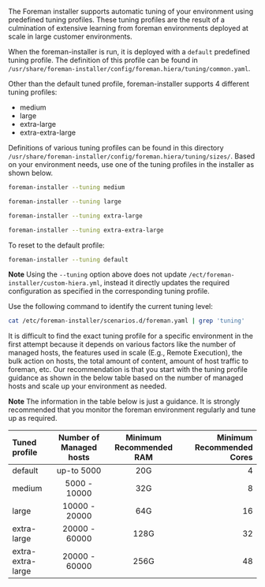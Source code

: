 The Foreman installer supports automatic tuning of your environment using predefined tuning profiles.  These tuning profiles are the result of a culmination of extensive learning from foreman environments deployed at scale in large customer environments.

When the foreman-installer is run, it is deployed with a `default` predefined tuning profile. The definition of this profile can be found in `/usr/share/foreman-installer/config/foreman.hiera/tuning/common.yaml`.

Other than the default tuned profile, foreman-installer supports 4 different tuning profiles:

  * medium
  * large
  * extra-large
  * extra-extra-large

Definitions of various tuning profiles can be found in this directory `/usr/share/foreman-installer/config/foreman.hiera/tuning/sizes/`.  Based on your environment needs, use one of the tuning profiles in the installer as shown below.

```bash
foreman-installer --tuning medium
```

```bash
foreman-installer --tuning large
```

```bash
foreman-installer --tuning extra-large
```

```bash
foreman-installer --tuning extra-extra-large
```

To reset to the default profile:

```bash
foreman-installer --tuning default
```

**Note** Using the `--tuning` option above does not update `/ect/foreman-installer/custom-hiera.yml`, instead it directly updates the required configuration as specified in the corresponding tuning profile.

Use the following command to identify the current tuning level:

```bash
cat /etc/foreman-installer/scenarios.d/foreman.yaml | grep 'tuning'
```

It is difficult to find the exact tuning profile for a specific environment in the first attempt because it depends on various factors like the number of managed hosts, the features used in scale (E.g., Remote Execution), the bulk action on hosts, the total amount of content, amount of host traffic to foreman, etc.  Our recommendation is that you start with the tuning profile guidance as shown in the below table based on the number of managed hosts and scale up your environment as needed.

**Note** The information in the table below is just a guidance.  It is strongly recommended that you monitor the foreman environment regularly and tune up as required.

| Tuned profile     |    Number of Managed hosts  |  Minimum Recommended RAM | Minimum Recommended Cores |
|:------------------|:---------------------------:|:------------------------:|--------------------------:|
| default           |          up-to 5000         |            20G           |             4             |
| medium            |        5000 - 10000         |            32G           |             8             |
| large             |       10000 - 20000         |            64G           |            16             |
| extra-large       |       20000 - 60000         |           128G           |            32             |
| extra-extra-large |       20000 - 60000         |           256G           |            48             |
